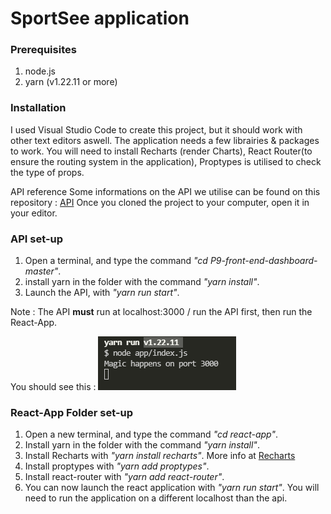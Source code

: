 # **SportSee application**

### Prerequisites

1. node.js
2. yarn (v1.22.11 or more)

### Installation

I used Visual Studio Code to create this project, but it should work with other text editors aswell.
The application needs a few librairies & packages to work.
You will need to install Recharts (render Charts), React Router(to ensure the routing system in the application), Proptypes is utilised to check the type of props.

API reference
Some informations on the API we utilise can be found on this repository : [API](https://github.com/OpenClassrooms-Student-Center/P9-front-end-dashboard)
Once you cloned the project to your computer, open it in your editor.

### API set-up

1. Open a terminal, and type the command _"cd P9-front-end-dashboard-master"_.
2. install yarn in the folder with the command _"yarn install"_.
3. Launch the API, with _"yarn run start"_.

Note : The API **must** run at localhost:3000 / run the API first, then run the React-App.

You should see this : 
![API Launch Result](react-app/public/doc1.png)

### React-App Folder set-up

1. Open a new terminal, and type the command _"cd react-app"_.
2. Install yarn in the folder with the command _"yarn install"_.
3. Install Recharts with _"yarn install recharts"_. More info at [Recharts](https://recharts.org/en-US/)
4. Install proptypes with _"yarn add proptypes"_.
5. Install react-router with _"yarn add react-router"_.
6. You can now launch the react application with _"yarn run start"_. You will need to run the application on a different localhost than the api.
